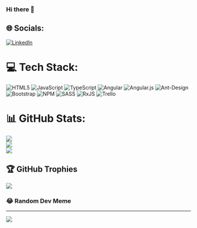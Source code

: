 ### Hi there 👋

## :globe_with_meridians: Socials:
[![LinkedIn](https://img.shields.io/badge/LinkedIn-%230077B5.svg?logo=linkedin&logoColor=white)](https://www.linkedin.com/in/nikakapana/)
# :computer: Tech Stack:
![HTML5](https://img.shields.io/badge/html5-%23E34F26.svg?style=flat-square&logo=html5&logoColor=white) ![JavaScript](https://img.shields.io/badge/javascript-%23323330.svg?style=flat-square&logo=javascript&logoColor=%23F7DF1E) ![TypeScript](https://img.shields.io/badge/typescript-%23007ACC.svg?style=flat-square&logo=typescript&logoColor=white) ![Angular](https://img.shields.io/badge/angular-%23DD0031.svg?style=flat-square&logo=angular&logoColor=white) ![Angular.js](https://img.shields.io/badge/angular.js-%23E23237.svg?style=flat-square&logo=angularjs&logoColor=white) ![Ant-Design](https://img.shields.io/badge/-AntDesign-%230170FE?style=flat-square&logo=ant-design&logoColor=white) ![Bootstrap](https://img.shields.io/badge/bootstrap-%23563D7C.svg?style=flat-square&logo=bootstrap&logoColor=white) ![NPM](https://img.shields.io/badge/NPM-%23000000.svg?style=flat-square&logo=npm&logoColor=white) ![SASS](https://img.shields.io/badge/SASS-hotpink.svg?style=flat-square&logo=SASS&logoColor=white) ![RxJS](https://img.shields.io/badge/rxjs-%23B7178C.svg?style=flat-square&logo=reactivex&logoColor=white) ![Trello](https://img.shields.io/badge/Trello-%23026AA7.svg?style=flat-square&logo=Trello&logoColor=white)
# :bar_chart: GitHub Stats:
![](https://github-readme-stats.vercel.app/api?username=bassman0703&theme=dracula&hide_border=false&include_all_commits=true&count_private=true)<br/>
![](https://github-readme-streak-stats.herokuapp.com/?user=nikakapana&theme=dracula&hide_border=false)<br/>
![](https://github-readme-stats.vercel.app/api/top-langs/?username=nikakapana&theme=dracula&hide_border=false&include_all_commits=true&count_private=true&layout=compact)
## :trophy: GitHub Trophies
![](https://github-profile-trophy.vercel.app/?username=nikakapana&theme=radical&no-frame=false&no-bg=false&margin-w=4)
### :joy: Random Dev Meme
 
---
[![](https://visitcount.itsvg.in/api?id=bassman0703&icon=0&color=0)](https://visitcount.itsvg.in)
<!-- Proudly created with GPRM ( https://gprm.itsvg.in ) -->



<!--
**nikakapana/nikakapana** is a ✨ _special_ ✨ repository because its `README.md` (this file) appears on your GitHub profile.

Here are some ideas to get you started:

- 🔭 I’m currently working on ...
- 🌱 I’m currently learning ...
- 👯 I’m looking to collaborate on ...
- 🤔 I’m looking for help with ...
- 💬 Ask me about ...
- 📫 How to reach me: ...
- 😄 Pronouns: ...
- ⚡ Fun fact: ...
-->
